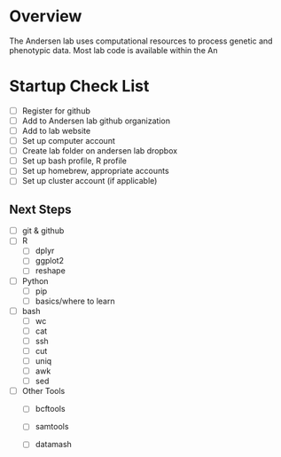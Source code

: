 # Overview

The Andersen lab uses computational resources to process genetic and phenotypic data. Most lab code is available within the An

# Startup Check List

* [ ] Register for github
* [ ] Add to Andersen lab github organization
* [ ] Add to lab website
* [ ] Set up computer account
* [ ] Create lab folder on andersen lab dropbox
* [ ] Set up bash profile, R profile
* [ ] Set up homebrew, appropriate accounts
* [ ] Set up cluster account (if applicable)

## Next Steps

* [ ] git & github
* [ ] R
	* [ ] dplyr
	* [ ] ggplot2
	* [ ] reshape
* [ ] Python
	* [ ] pip
	* [ ] basics/where to learn
* [ ] bash
	* [ ] wc
	* [ ] cat
	* [ ] ssh
	* [ ] cut
	* [ ] uniq
	* [ ] awk
	* [ ] sed
* [ ] Other Tools
	* [ ] bcftools
	* [ ] samtools
	* [ ] datamash

